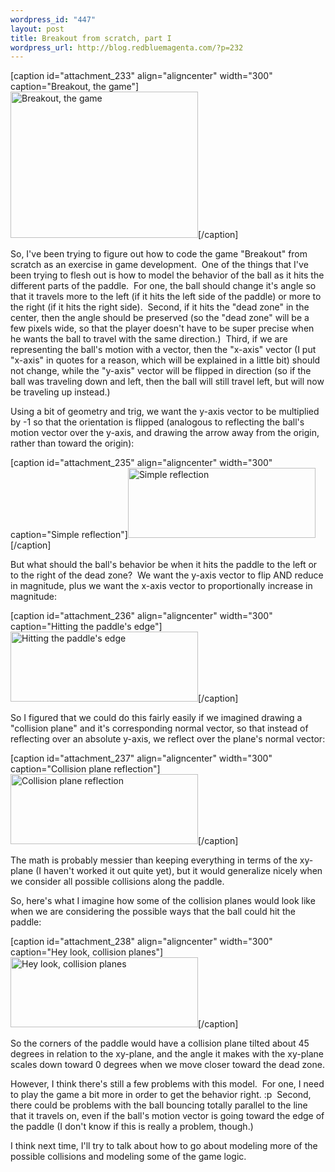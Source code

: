 ```yaml
--- 
wordpress_id: "447"
layout: post
title: Breakout from scratch, part I
wordpress_url: http://blog.redbluemagenta.com/?p=232
---
```

[caption id="attachment_233" align="aligncenter" width="300" caption="Breakout, the game"]<img class="size-medium wp-image-233" title="Breakout Game" src="http://blog.redbluemagenta.com/wp-content/uploads/breakout-300x234.jpg" alt="Breakout, the game" width="300" height="234" />[/caption]

So, I've been trying to figure out how to code the game "Breakout" from scratch as an exercise in game development.  One of the things that I've been trying to flesh out is how to model the behavior of the ball as it hits the different parts of the paddle.  For one, the ball should change it's angle so that it travels more to the left (if it hits the left side of the paddle) or more to the right (if it hits the right side).  Second, if it hits the "dead zone" in the center, then the angle should be preserved (so the "dead zone" will be a few pixels wide, so that the player doesn't have to be super precise when he wants the ball to travel with the same direction.)  Third, if we are representing the ball's motion with a vector, then the "x-axis" vector (I put "x-axis" in quotes for a reason, which will be explained in a little bit) should not change, while the "y-axis" vector will be flipped in direction (so if the ball was traveling down and left, then the ball will still travel left, but will now be traveling up instead.)

Using a bit of geometry and trig, we want the y-axis vector to be multiplied by -1 so that the orientation is flipped (analogous to reflecting the ball's motion vector over the y-axis, and drawing the arrow away from the origin, rather than toward the origin):

[caption id="attachment_235" align="aligncenter" width="300" caption="Simple reflection"]<img class="size-medium wp-image-235" title="Diagram 1" src="http://blog.redbluemagenta.com/wp-content/uploads/dia1-300x112.gif" alt="Simple reflection" width="300" height="112" />[/caption]

But what should the ball's behavior be when it hits the paddle to the left or to the right of the dead zone?  We want the y-axis vector to flip AND reduce in magnitude, plus we want the x-axis vector to proportionally increase in magnitude:

[caption id="attachment_236" align="aligncenter" width="300" caption="Hitting the paddle&#39;s edge"]<img class="size-medium wp-image-236" title="Hitting Paddle Edge" src="http://blog.redbluemagenta.com/wp-content/uploads/dia2-300x112.gif" alt="Hitting the paddle's edge" width="300" height="112" />[/caption]

So I figured that we could do this fairly easily if we imagined drawing a "collision plane" and it's corresponding normal vector, so that instead of reflecting over an absolute y-axis, we reflect over the plane's normal vector:

[caption id="attachment_237" align="aligncenter" width="300" caption="Collision plane reflection"]<img class="size-medium wp-image-237" title="Collision Plane" src="http://blog.redbluemagenta.com/wp-content/uploads/dia3-300x112.gif" alt="Collision plane reflection" width="300" height="112" />[/caption]

The math is probably messier than keeping everything in terms of the xy-plane (I haven't worked it out quite yet), but it would generalize nicely when we consider all possible collisions along the paddle.

So, here's what I imagine how some of the collision planes would look like when we are considering the possible ways that the ball could hit the paddle:

[caption id="attachment_238" align="aligncenter" width="300" caption="Hey look, collision planes"]<img class="size-medium wp-image-238" title="Collision Plane Enumeration" src="http://blog.redbluemagenta.com/wp-content/uploads/dia4-300x112.gif" alt="Hey look, collision planes" width="300" height="112" />[/caption]

So the corners of the paddle would have a collision plane tilted about 45 degrees in relation to the xy-plane, and the angle it makes with the xy-plane scales down toward 0 degrees when we move closer toward the dead zone.

However, I think there's still a few problems with this model.  For one, I need to play the game a bit more in order to get the behavior right. :p  Second, there could be problems with the ball bouncing totally parallel to the line that it travels on, even if the ball's motion vector is going toward the edge of the paddle (I don't know if this is really a problem, though.)

I think next time, I'll try to talk about how to go about modeling more of the possible collisions and modeling some of the game logic.
